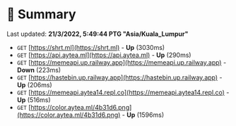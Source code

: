 # 📖 Summary
Last updated: **21/3/2022, 5:49:44 PTG "Asia/Kuala_Lumpur"**

- `GET` [https://shrt.ml](https://shrt.ml) - **Up** (3030ms)
- `GET` [https://api.aytea.ml](https://api.aytea.ml) - **Up** (290ms)
- `GET` [https://memeapi.up.railway.app](https://memeapi.up.railway.app) - **Down** (223ms)
- `GET` [https://hastebin.up.railway.app](https://hastebin.up.railway.app) - **Up** (206ms)
- `GET` [https://memeapi.aytea14.repl.co](https://memeapi.aytea14.repl.co) - **Up** (516ms)
- `GET` [https://color.aytea.ml/4b31d6.png](https://color.aytea.ml/4b31d6.png) - **Up** (1596ms)
